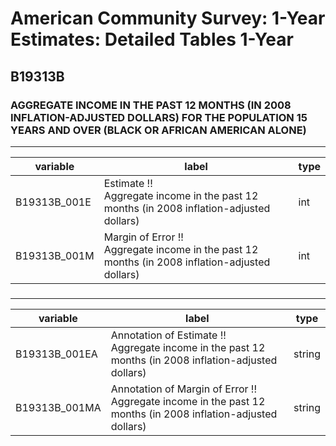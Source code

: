 # American Community Survey: 1-Year Estimates: Detailed Tables 1-Year

## B19313B

### AGGREGATE INCOME IN THE PAST 12 MONTHS (IN 2008 INFLATION-ADJUSTED DOLLARS) FOR THE POPULATION 15 YEARS AND OVER (BLACK OR AFRICAN AMERICAN ALONE)

___

| variable | label | type |
| ----- | ----- | ----- |
| B19313B_001E | Estimate !!<br>Aggregate income in the past 12 months (in 2008 inflation-adjusted dollars) | int |
| B19313B_001M | Margin of Error !!<br>Aggregate income in the past 12 months (in 2008 inflation-adjusted dollars) | int |
### 

___

| variable | label | type |
| ----- | ----- | ----- |
| B19313B_001EA | Annotation of Estimate !!<br>Aggregate income in the past 12 months (in 2008 inflation-adjusted dollars) | string |
| B19313B_001MA | Annotation of Margin of Error !!<br>Aggregate income in the past 12 months (in 2008 inflation-adjusted dollars) | string |

